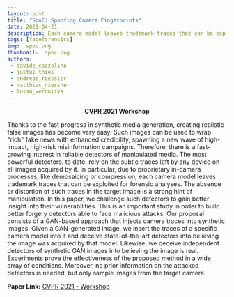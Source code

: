 ```yaml
---
layout: post
title: "SpoC: Spoofing Camera Fingerprints"
date: 2021-04-21
description: Each camera model leaves trademark traces that can be exploited for forensic analyses. The absence or distortion of such traces in the target image is a strong hint of manipulation.
tags: [faceforensics]
img:  spoc.png
thumbnail:  spoc.png
authors:
 - davide_cozzolino
 - justus_thies
 - andreas_roessler
 - matthias_niessner
 - luisa_verdoliva
---
```


<p align="center"><b>CVPR 2021 Workshop</b></p>

Thanks to the fast progress in synthetic media generation, creating realistic false images has become very easy. Such images can be used to wrap "rich" fake news with enhanced credibility, spawning a new wave of high-impact, high-risk misinformation campaigns. Therefore, there is a fast-growing interest in reliable detectors of manipulated media. The most powerful detectors, to date, rely on the subtle traces left by any device on all images acquired by it. In particular, due to proprietary in-camera processes, like demosaicing or compression, each camera model leaves trademark traces that can be exploited for forensic analyses. The absence or distortion of such traces in the target image is a strong hint of manipulation. In this paper, we challenge such detectors to gain better insight into their vulnerabilities. This is an important study in order to build better forgery detectors able to face malicious attacks. Our proposal consists of a GAN-based approach that injects camera traces into synthetic images. Given a GAN-generated image, we insert the traces of a specific camera model into it and deceive state-of-the-art detectors into believing the image was acquired by that model. Likewise, we deceive independent detectors of synthetic GAN images into believing the image is real. Experiments prove the effectiveness of the proposed method in a wide array of conditions. Moreover, no prior information on the attacked detectors is needed, but only sample images from the target camera.

__Paper Link:__ [CVPR 2021 - Workshop](https://openaccess.thecvf.com/content/CVPR2021W/WMF/papers/Cozzolino_SpoC_Spoofing_Camera_Fingerprints_CVPRW_2021_paper.pdf)



